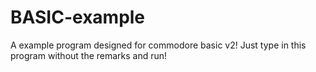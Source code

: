 # BASIC-example
A example program designed for commodore basic v2!
Just type in this program without the remarks and run!
